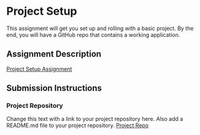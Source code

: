 # Project Setup
This assignment will get you set up and rolling with a basic project. By the end, you will have a GitHub repo that contains a working application.

## Assignment Description
[Project Setup Assignment](https://education.launchcode.org/liftoff/modules/assignments/project-setup)

## Submission Instructions

### Project Repository
Change this text with a link to your project repository here. Also add a README.md file to your project repository.
[Project Repo](https://github.com/April-2022-LC-LiftOff/PyramidBuilders)
